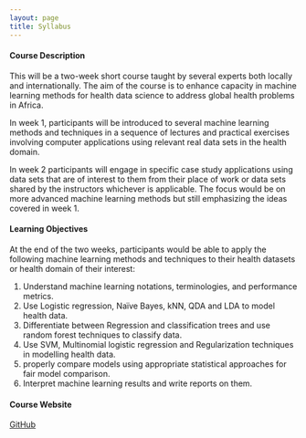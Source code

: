 ```yaml
---
layout: page
title: Syllabus
---
```


#### Course Description
This will be a two-week short course taught by several experts both locally and internationally. The aim of the course is to enhance capacity in machine learning methods for health data science to address global health problems in Africa.

In week 1, participants will be introduced to several machine learning methods and techniques in a sequence of lectures and practical exercises involving computer applications using relevant real data sets in the health domain.

In week 2 participants will engage in specific case study applications using data sets that are of interest to them from their place of work or data sets shared by the instructors whichever is applicable. The focus would be on more advanced machine learning methods but still emphasizing the ideas covered in week 1. 

#### Learning Objectives
At the end of the two weeks, participants would be able to apply the following machine learning methods and techniques to their health datasets or health domain of their interest: 

1.	Understand machine learning notations, terminologies, and performance metrics.
2.	Use Logistic regression, Naïve Bayes, kNN, QDA and LDA to model health data.
3.	Differentiate between Regression and classification trees and use random forest techniques to classify data.
4.	Use SVM, Multinomial logistic regression and Regularization techniques in modelling health data.
5.	properly compare models using appropriate statistical approaches for fair model comparison.
6.	Interpret machine learning results and write reports on them.


#### Course Website
[GitHub](http://mlcourseukzn.github.io/)
